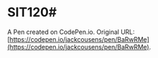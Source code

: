 # SIT120# 

A Pen created on CodePen.io. Original URL: [https://codepen.io/jackcousens/pen/BaRwRMe](https://codepen.io/jackcousens/pen/BaRwRMe).


